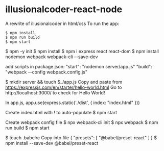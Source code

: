 # illusionalcoder-react-node
A rewrite of illusionalcoder in html/css
To run the app:
```
$ npm install
$ npm run build
$ npm start
```

$ npm -y init
$ npm install
$ npm i express react react-dom
$ npm install nodemon webpack webpack-cli --save-dev

add scripts in package.json:
"start": "nodemon server/app.js"
"build": "webpack --config webpack.config.js"

$ mkdir server && touch $_/app.js
Copy and paste from https://expressjs.com/en/starter/hello-world.html
Go to http://localhost:3000/ to check for Hello World!

In app.js, 
app.use(express.static('./dist', {
  index: "index.html"
}))

Create index.html with ! to auto-populate
$ npm start

Create webpack config file
$ npx webpack-cli init
$ npx webpack
$ npm run build
$ npm start

$ touch .babelrc
Copy into file
{
  "presets": [
    "@babel/preset-react"
  ]
}
$ npm install --save-dev @babel/preset-react
